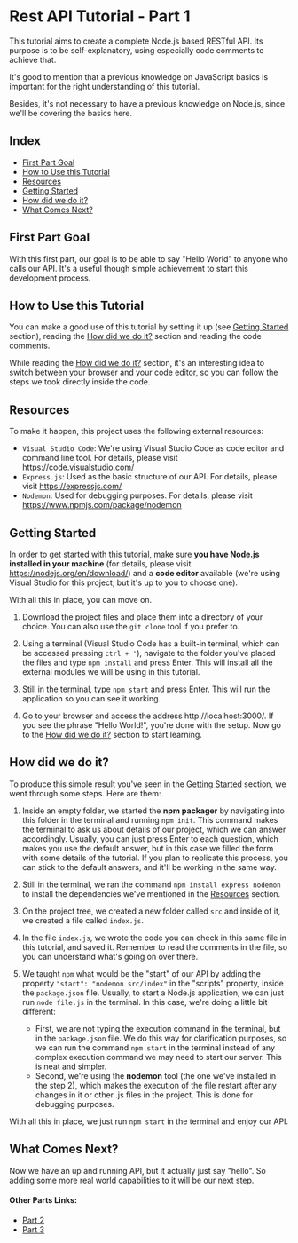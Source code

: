 # Rest API Tutorial - Part 1

This tutorial aims to create a complete Node.js based RESTful API. Its purpose is to be self-explanatory, using especially code comments to achieve that.

It's good to mention that a previous knowledge on JavaScript basics is important for the right understanding of this tutorial.

Besides, it's not necessary to have a previous knowledge on Node.js, since we'll be covering the basics here.

## Index

* [First Part Goal](#first-part-goal)
* [How to Use this Tutorial](#how-to-use-this-tutorial)
* [Resources](#resources)
* [Getting Started](#getting-started)
* [How did we do it?](#how-did-we-do-it)
* [What Comes Next?](#what-comes-next)

## First Part Goal

With this first part, our goal is to be able to say "Hello World" to anyone who calls our API. It's a useful though simple achievement to start this development process.

## How to Use this Tutorial

You can make a good use of this tutorial by setting it up (see [Getting Started](#getting-started) section), reading the [How did we do it?](#how-did-we-do-it) section and reading the code comments.

While reading the [How did we do it?](#how-did-we-do-it) section, it's an interesting idea to switch between your browser and your code editor, so you can follow the steps we took directly inside the code.

## Resources

To make it happen, this project uses the following external resources:

- `Visual Studio Code`: We're using Visual Studio Code as code editor and command line tool. For details, please visit https://code.visualstudio.com/
- `Express.js`: Used as the basic structure of our API. For details, please visit https://expressjs.com/
- `Nodemon`: Used for debugging purposes. For details, please visit https://www.npmjs.com/package/nodemon

## Getting Started

In order to get started with this tutorial, make sure **you have Node.js installed in your machine** (for details, please visit https://nodejs.org/en/download/) and a **code editor** available (we're using Visual Studio for this project, but it's up to you to choose one).

With all this in place, you can move on.

1. Download the project files and place them into a directory of your choice. You can also use the `git clone` tool if you prefer to.

2. Using a terminal (Visual Studio Code has a built-in terminal, which can be accessed pressing `ctrl + '`), navigate to the folder you've placed the files and type `npm install` and press Enter. This will install all the external modules we will be using in this tutorial.

3. Still in the terminal, type `npm start` and press Enter. This will run the application so you can see it working.

4. Go to your browser and access the address http://localhost:3000/. If you see the phrase "Hello World!", you're done with the setup. Now go to the [How did we do it?](#how-did-we-do-it) section to start learning.

## How did we do it?

To produce this simple result you've seen in the [Getting Started](#getting-started) section, we went through some steps. Here are them:

1. Inside an empty folder, we started the **npm packager** by navigating into this folder in the terminal and running `npm init`. This command makes the terminal to ask us about details of our project, which we can answer accordingly. Usually, you can just press Enter to each question, which makes you use the default answer, but in this case we filled the form with some details of the tutorial. If you plan to replicate this process, you can stick to the default answers, and it'll be working in the same way.

2. Still in the terminal, we ran the command `npm install express nodemon` to install the dependencies we've mentioned in the [Resources](#resources) section.

3. On the project tree, we created a new folder called `src` and inside of it, we created a file called `index.js`.

4. In the file `index.js`, we wrote the code you can check in this same file in this tutorial, and saved it. Remember to read the comments in the file, so you can understand what's going on over there.

5. We taught `npm` what would be the "start" of our API by adding the property `"start": "nodemon src/index"` in the "scripts" property, inside the `package.json` file. Usually, to start a Node.js application, we can just run `node file.js` in the terminal. In this case, we're doing a little bit different:
    - First, we are not typing the execution command in the terminal, but in the `package.json` file. We do this way for clarification purposes, so we can run the command `npm start` in the terminal instead of any complex execution command we may need to start our server. This is neat and simpler.
    - Second, we're using the **nodemon** tool (the one we've installed in the step 2), which makes the execution of the file restart after any changes in it or other .js files in the project. This is done for debugging purposes.

With all this in place, we just run `npm start` in the terminal and enjoy our API.

## What Comes Next?

Now we have an up and running API, but it actually just say "hello". So adding some more real world capabilities to it will be our next step.

#### Other Parts Links:
- [Part 2](https://github.com/lucas-gustavoc/rest-api-tutorial-step2)
- [Part 3](https://github.com/lucas-gustavoc/rest-api-tutorial-step3)
